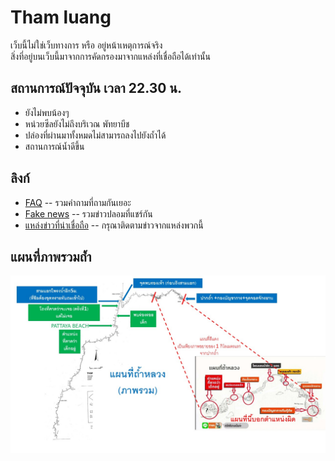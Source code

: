 # Tham luang

เว็บนี้ไม่ใช่เว็บทางการ หรือ อยู่หน้าเหตุการณ์จริง  
สิ่งที่อยู่บนเว็บนี้มาจากการคัดกรองมาจากแหล่งที่เชื่อถือได้เท่านั้น

## สถานการณ์ปัจจุบัน เวลา 22.30 น.

* ยังไม่พบน้องๆ
* หน่วยซีลยังไม่ถึงบริเวณ พัทยาบีช
* ปล่องที่ผ่านมาทั้งหมดไม่สามารถลงไปยังถ้ำได้
* สถานการณ์น้ำดีขึ้น

## ลิงก์

* [FAQ](./faq) -- รวมคำถามที่ถามกันเยอะ
* [Fake news](./fake) -- รวมข่าวปลอมที่แชร์กัน
* [แหล่งข่าวที่น่าเชื่อถือ](./news) -- กรุณาติดตามข่าวจากแหล่งพวกนี้

## แผนที่ภาพรวมถ้ำ

![Cave map](./assets/images/overview_map1.jpg)